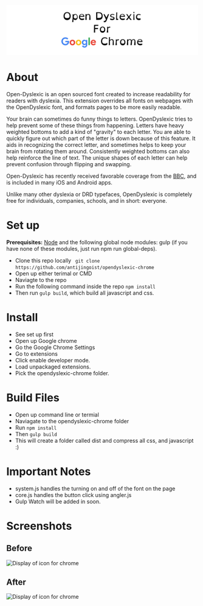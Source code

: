 
![alt text](.github/readme.png "OpenDyslexic")



# About 
Open-Dyslexic is an open sourced font created to increase readability for readers with dyslexia. This extension overrides all fonts on webpages with the OpenDyslexic font, and formats pages to be more easily readable. 

Your brain can sometimes do funny things to letters. OpenDyslexic tries to help prevent some of these things from happening. Letters have heavy weighted bottoms to add a kind of "gravity" to each letter. You are able to quickly figure out which part of the letter is down because of this feature. It aids in recognizing the correct letter, and sometimes helps to keep your brain from rotating them around. Consistently weighted bottoms can also help reinforce the line of text. The unique shapes of each letter can help prevent confusion through flipping and swapping.

Open-Dyslexic has recently received favorable coverage from the [BBC](http://bbc.com/news/technology-19734341), and is included in many iOS and Android apps. 

Unlike many other dyslexia or DRD typefaces, OpenDyslexic is completely free for individuals, companies, schools, and in short: everyone. 




# Set up

**Prerequisites:** [Node](http://nodejs.org/) and the following global node modules:  gulp (if you have none of these modules, just run npm run global-deps).
- Clone this repo locally ``` git clone  https://github.com/antijingoist/opendyslexic-chrome```
- Open up either terimal or CMD
- Naviagte to the repo 
- Run the following command inside the repo ```npm install```
- Then run ```gulp build```, which build all javascript and css.



# Install 
- See set up first 
- Open up Google chrome
- Go the Google Chrome Settings
- Go to extensions
- Click enable developer mode.
- Load unpackaged extensions.
- Pick the opendyslexic-chrome folder.


# Build Files
- Open up command line or termial
- Naviagate to the opendyslexic-chrome folder
- Run ```npm install ```
- Then ``` gulp build ```
- This will create a folder called dist and compress all css, and javascript :)


# Important Notes

- system.js handles the turning on and off of the font on the page
- core.js handles the button click using angler.js
- Gulp Watch will be added in soon.

# Screenshots
## Before 
![Display of icon for chrome](assets/img/screenshot/chrome/before.png)

## After 
![Display of icon for chrome](assets/img/screenshot/chrome/after.png)


